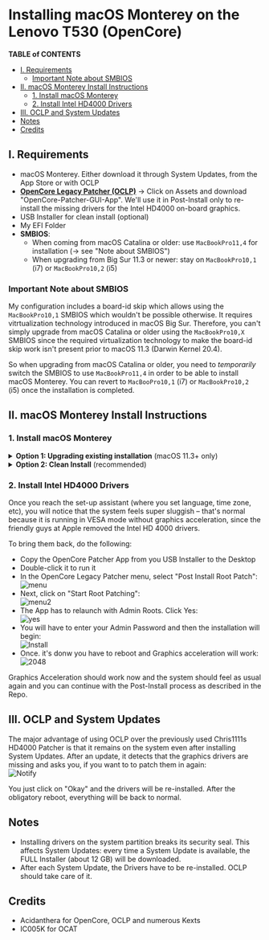 # Installing macOS Monterey on the Lenovo T530 (OpenCore)

**TABLE of CONTENTS**

- [I. Requirements](#i-requirements)
	- [Important Note about SMBIOS](#important-note-about-smbios)
- [II. macOS Monterey Install Instructions](#ii-macos-monterey-install-instructions)
	- [1. Install macOS Monterey](#1-install-macos-monterey)
	- [2. Install Intel HD4000 Drivers](#2-install-intel-hd4000-drivers)
- [III. OCLP and System Updates](#iii-oclp-and-system-updates)
- [Notes](#notes)
- [Credits](#credits)

## I. Requirements

- macOS Monterey. Either download it through System Updates, from the App Store or with OCLP
- [**OpenCore Legacy Patcher (OCLP)**](https://github.com/dortania/OpenCore-Legacy-Patcher/releases) &rarr; Click on Assets and download "OpenCore-Patcher-GUI-App". We'll use it in Post-Install only to re-install the missing drivers for the Intel HD4000 on-board graphics. 
- USB Installer for clean install (optional)
- My EFI Folder
- **SMBIOS**:
	- When coming from macOS Catalina or older: use `MacBookPro11,4` for installation (&rarr; see "Note about SMBIOS")
	- When upgrading from Big Sur 11.3 or newer: stay on `MacBookPro10,1` (i7) or `MacBookPro10,2` (i5)

### Important Note about SMBIOS
My configuration includes a board-id skip which allows using the `MacBookPro10,1` SMBIOS which wouldn't be possible otherwise. It requires vitrtualization technology introduced in macOS Big Sur. Therefore, you can't simply upgrade from macOS Catalina or older using the `MacBookPro10,X` SMBIOS since the required virtualization technology to make the board-id skip work isn't present prior to macOS 11.3 (Darwin Kernel 20.4). 

So when upgrading from macOS Catalina or older, you need to *temporarily* switch the SMBIOS to use `MacBookPro11,4` in order to be able to install macOS Monterey. You can revert to `MacBooPro10,1` (i7) or `MacBookPro10,2` (i5) once the installation is completed.

## II. macOS Monterey Install Instructions

### 1. Install macOS Monterey
<details>
<summary><strong>Option 1: Upgrading existing installation</strong> (macOS 11.3+ only)</summary>

**Option 1**: Only applicable when upgrading from macOS 11.3+. If you are on macOS Catalina or older, use option 2.

- Download OCLP
- Mount your EFI Partition
- Paste in my EFI Folder and edit the `config.plist`:
	- Enable Kernel/Patches (if disabled):
		- "Reroute kern.hv_vmm_present patch (1)"
		- "Reroute kern.hv_vmm_present patch (2) Legacy" (= Monterey)
		- "Reroute kern.hv_vmm_present patch (2) Ventura" (optional)
	- Adjust the `config.plist` to your needs as explained on my repo.
	- Generate SMBIOS date for `MacBookPro10,1` (Core i7) or `MacBookPro10,2` (Core i5)
	- Change `csr-active-config` to: `03080000` (a must to install the Intel HD4000 Drivers)
- Save config and reboot (you can skip this if Kernel Patches were enabled already!)
- Download macOS Monterey via App Store, System Updates or the OCLP App
- Run the "Install macOS Monterey" App
- There will be a few reboots
- Boot from the new macOS Partition until it's no longer present in the Boot Picker

Continue with Step 2.
</details>
<details>
<summary><strong>Option 2: Clean Install</strong> (recommended)</summary>

**Option 2**: Clean Install from USB flash drive (recommended)

To create a USB Installer, you can use OpenCore Legacy Patcher:

- Create a new Partition or Volume on your HDD/SSD (at least 60 GB in size) or use a separate disk – DON'T install it on an external drive.
- Attach an empty USB flash drive for creating the installer (16 GB+)
- Run OCLP and follow the [**instructions**](https://dortania.github.io/OpenCore-Legacy-Patcher/INSTALLER.html#creating-the-installer) to create the USB Installer
- Once the USB Installer has been created, do the following:
	- Copy the OpenCore-Patcher App to the USB Installer (and OCAT or your plist Editor of choice as well)
	- Mount the EFI Partition of the USB flash drive (using MountEFI or OCAT)
	- Paste in my EFI Folder and edit the `config.plist`:
	- Enable Kernel/Patches (if disabled):
		- "Reroute kern.hv_vmm_present patch (1)"
		- "Reroute kern.hv_vmm_present patch (2) Legacy" (= Monterey)
		- "Reroute kern.hv_vmm_present patch (2) Ventura" (optional)
	- Adjust the `config.plist` to your needs as explained on my repo.
	- Generate SMBIOS data:
		- Coming from macOS 11.3+: Use `MacBookPro10,1` (i7) or `MacBookPro10,2` (i5)
		- Coming from macOS 10.15 or older: Use `MacBookPro14,1` (i7) or `MacBookPro14,2` (i5) 
	- Change `csr-active-config` to: `03080000` (a must to install the Intel HD4000 Drivers)
- Reboot from USB flash drive and select "Install macOS Monterey"
- There will be a few reboots along the way. Boot from the new Install Partition until it's no longer present in the Boot Picker
- Once the Installation has finished, copy the EFI folder from the USB Installer to the EFI partition on your HDD/SSD
- Switch SMBIOS back to `MacBookPro10,1` (Core i7) or `MacBookPro10,2` (Core i5) (generate a new MLB, Serial, etc.)

Continue with Step 2.
</details>

### 2. Install Intel HD4000 Drivers

Once you reach the set-up assistant (where you set language, time zone, etc), you will notice that the system feels super sluggish – that's normal because it is running in VESA mode without graphics acceleration, since the friendly guys at Apple removed the Intel HD 4000 drivers. 

To bring them back, do the following:

- Copy the OpenCore Patcher App from you USB Installer to the Desktop
- Double-click it to run it 
- In the OpenCore Legacy Patcher menu, select "Post Install Root Patch":</br>![menu](https://user-images.githubusercontent.com/76865553/181920348-21a3abad-311f-49c6-b4d9-25e6560b6150.png)
- Next, click on "Start Root Patching":</br>![menu2](https://user-images.githubusercontent.com/76865553/181920368-bdfff312-6390-40a5-9af8-8331569fbe17.png)
- The App has to relaunch with Admin Roots. Click Yes:</br>![yes](https://user-images.githubusercontent.com/76865553/181920381-2b6a4194-60c3-472e-81bb-c5478e3298f9.png)
- You will have to enter your Admin Password and then the installation will begin:</br>![Install](https://user-images.githubusercontent.com/76865553/181920398-38ddf7c5-0dfd-428e-9d7a-5646010d3c08.png)
- Once. it's donw you have to reboot and Graphics acceleration will work:</br>![2048](https://user-images.githubusercontent.com/76865553/181920410-28cc08d2-0bcd-4868-b30d-112caec7206d.png)

Graphics Acceleration should work now and the system should feel as usual again and you can continue with the Post-Install process as described in the Repo.

## III. OCLP and System Updates
The major advantage of using OCLP over the previously used Chris1111s HD4000 Patcher is that it remains on the system even after installing System Updates. After an update, it detects that the graphics drivers are missing and asks you, if you want to to patch them in again:</br>![Notify](https://user-images.githubusercontent.com/76865553/181934588-82703d56-1ffc-471c-ba26-e3f59bb8dec6.png)

You just click on "Okay" and the drivers will be re-installed. After the obligatory reboot, everything will be back to normal.

## Notes
- Installing drivers on the system partition breaks its security seal. This affects System Updates: every time a System Update is available, the FULL Installer (about 12 GB) will be downloaded.
- After each System Update, the Drivers have to be re-installed. OCLP should take care of it.

## Credits
- Acidanthera for OpenCore, OCLP and numerous Kexts
- IC005K for OCAT
